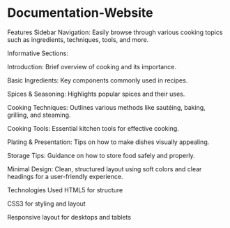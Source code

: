 # Documentation-Website
Features
Sidebar Navigation: Easily browse through various cooking topics such as ingredients, techniques, tools, and more.

Informative Sections:

Introduction: Brief overview of cooking and its importance.

Basic Ingredients: Key components commonly used in recipes.

Spices & Seasoning: Highlights popular spices and their uses.

Cooking Techniques: Outlines various methods like sautéing, baking, grilling, and steaming.

Cooking Tools: Essential kitchen tools for effective cooking.

Plating & Presentation: Tips on how to make dishes visually appealing.

Storage Tips: Guidance on how to store food safely and properly.

Minimal Design: Clean, structured layout using soft colors and clear headings for a user-friendly experience.

Technologies Used
HTML5 for structure

CSS3 for styling and layout

Responsive layout for desktops and tablets
